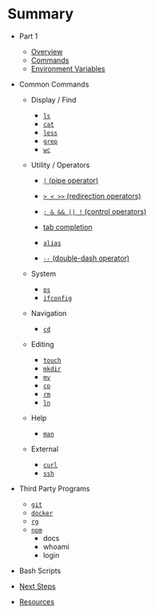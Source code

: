 # Summary

* Part 1
    * [Overview](/lessons/00-shells-terminals-command-lines.md)
    * [Commands](/lessons/00-commands.md)
    * [Environment Variables](/lessons/99-environment-variables.md)

* Common Commands
    * Display / Find
      * [`ls`](/commands/ls.md)
      * [`cat`](/commands/cat.md)
      * [`less`](/commands/less.md)
      * [`grep`](/commands/grep.md)
      * [`wc`](/commands/wc.md)

    * Utility / Operators
      * [`|` (pipe operator)](/commands/pipe.md)
      * [`> < >>` (redirection operators)](/commands/redirection.md)
      * [`; & && || !` (control operators)](/commands/control.md)

      * [tab completion](/commands/tab-completion.md)
      * [`alias`](/commands/alias.md)
      * [`--` (double-dash operator)](/commands/double-dash.md)

    * System
      * [`ps`](/commands/ps.md)
      * [`ifconfig`](/commands/ifconfig.md)

    * Navigation
      * [`cd`](/commands/cd.md)

    * Editing
      * [`touch`](/commands/touch.md)
      * [`mkdir`](/commands/mkdir.md)
      * [`mv`](/commands/mv.md)
      * [`cp`](/commands/cp.md)
      * [`rm`](/commands/rm.md)
      * [`ln`](/commands/ln.md)

    * Help
      * [`man`](/commands/man.md)

    * External
      * [`curl`](/commands/curl.md)
      * [`ssh`](/commands/ssh.md)

* Third Party Programs
    * [`git`](/commands/git.md)
    * [`docker`](/commands/docker.md)
    * [`rg`](/commands/docker.md)
    * [`npm`](/commands/docker.md)
      * docs
      * whoami
      * login

* Bash Scripts

* [Next Steps](lessons/99-next-steps.md)

* [Resources](resources.md)




